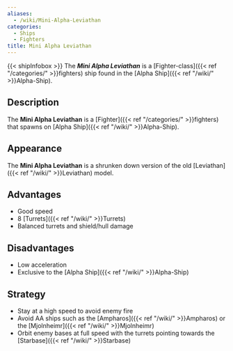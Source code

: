 ```yaml
---
aliases:
  - /wiki/Mini-Alpha-Leviathan
categories:
  - Ships
  - Fighters
title: Mini Alpha Leviathan
---
```


{{< shipInfobox >}} The **_Mini Alpha Leviathan_** is a [Fighter-class]({{< ref "/categories/" >}}fighters) ship found in the [Alpha Ship]({{< ref "/wiki/" >}}Alpha-Ship).

## Description

The **Mini Alpha Leviathan** is a [Fighter]({{< ref "/categories/" >}}fighters) that spawns on [Alpha Ship]({{< ref "/wiki/" >}}Alpha-Ship).

## Appearance

The **Mini Alpha Leviathan** is a shrunken down version of the old [Leviathan]({{< ref "/wiki/" >}}Leviathan) model.

## Advantages

- Good speed
- 8 [Turrets]({{< ref "/wiki/" >}}Turrets)
- Balanced turrets and shield/hull damage

## Disadvantages

- Low acceleration
- Exclusive to the [Alpha Ship]({{< ref "/wiki/" >}}Alpha-Ship)

## Strategy

- Stay at a high speed to avoid enemy fire
- Avoid AA ships such as the [Ampharos]({{< ref "/wiki/" >}}Ampharos) or the [Mjolnheimr]({{< ref "/wiki/" >}}Mjolnheimr)
- Orbit enemy bases at full speed with the turrets pointing towards the [Starbase]({{< ref "/wiki/" >}}Starbase)
